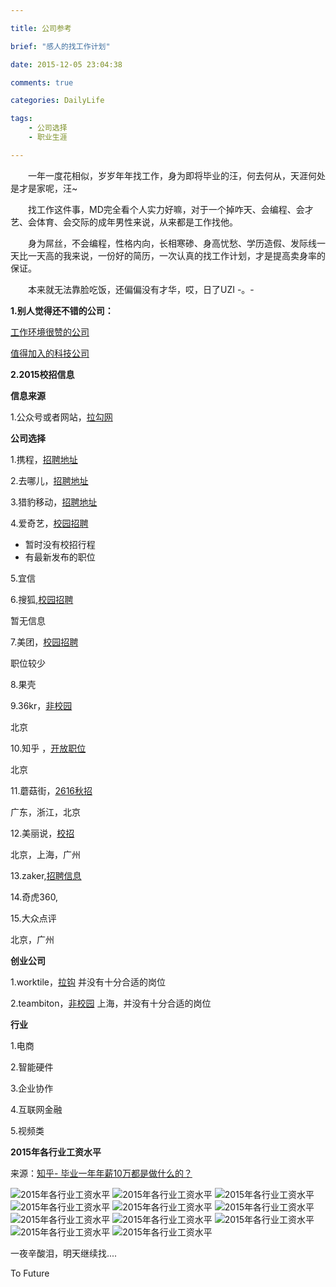```yaml
---

title: 公司参考

brief: "感人的找工作计划"

date: 2015-12-05 23:04:38

comments: true

categories: DailyLife

tags: 
	- 公司选择
	- 职业生涯

---
```



&emsp;&emsp;一年一度花相似，岁岁年年找工作，身为即将毕业的汪，何去何从，天涯何处是才是家呢，汪~ 

&emsp;&emsp;找工作这件事，MD完全看个人实力好嘛，对于一个掉咋天、会编程、会才艺、会体育、会交际的成年男性来说，从来都是工作找他。

&emsp;&emsp;身为屌丝，不会编程，性格内向，长相寒碜、身高忧愁、学历造假、发际线一天比一天高的我来说，一份好的简历，一次认真的找工作计划，才是提高卖身率的保证。

&emsp;&emsp;本来就无法靠脸吃饭，还偏偏没有才华，哎，日了UZI  -。-

<!--more-->


**1.别人觉得还不错的公司：**

[工作环境很赞的公司](http://www.zhihu.com/question/20215578)

[值得加入的科技公司](http://www.zhihu.com/question/27262301)

<!-- more -->

**2.2015校招信息**


**信息来源**

1.公众号或者网站，[拉勾网](http://www.lagou.com/?utm_source=AD__baidu_pinzhuan&utm_medium=sem&utm_campaign=SEM)


**公司选择**

1.携程，[招聘地址](http://recruitment.ctrip.com/details_all.html)


2.去哪儿，[招聘地址](http://campus.qunar.com/main.html)


3.猎豹移动，[招聘地址](http://www.ijinshan.com/campus_job/job_stroke.html)


4.爱奇艺，[校园招聘](http://zhaopin.iqiyi.com/)

- 暂时没有校招行程
- 有最新发布的职位

5.宜信


6.搜狐,[校园招聘](http://hr.sohu.com/wt/sohu/web/index/CompsohuRecruitCampus)

暂无信息


7.美团，[校园招聘](http://zhaopin.meituan.com/?mtt=1.index%2Ffloornew.0.0.idpjvd3z)

职位较少


8.果壳  

9.36kr，[非校园](http://36kr.com/pages/hire)

北京


10.知乎 ，[开放职位](http://www.zhihu.com/careers#positions)

北京

11.蘑菇街，[2616秋招](http://job.mogujie.com/campus2016)

广东，浙江，北京


12.美丽说，[校招](http://campus.meilishuo.com/jobs/campus_recruitment/)

北京，上海，广州


13.zaker,[招聘信息](http://www.myzaker.com/job.php?act=product)


14.奇虎360,[]()


15.大众点评

北京，广州

**创业公司**

1.worktile，[拉钩](http://www.lagou.com/gongsi/4410.html)
并没有十分合适的岗位

2.teambiton，[非校园](https://www.teambition.com/info/jobs)
上海，并没有十分合适的岗位

**行业**

1.电商

2.智能硬件

3.企业协作

4.互联网金融

5.视频类

**2015年各行业工资水平**

来源：[知乎- 毕业一年年薪10万都是做什么的？](http://www.zhihu.com/question/31408813)

![2015年各行业工资水平](http://maomaoliang.github.io/assets/blogImg/salary1.jpg)
![2015年各行业工资水平](http://maomaoliang.github.io/assets/blogImg/salary2.jpg)
![2015年各行业工资水平](http://maomaoliang.github.io/assets/blogImg/salary3.jpg)
![2015年各行业工资水平](http://maomaoliang.github.io/assets/blogImg/salary4.jpg)
![2015年各行业工资水平](http://maomaoliang.github.io/assets/blogImg/salary5.jpg)
![2015年各行业工资水平](http://maomaoliang.github.io/assets/blogImg/salary6.jpg)
![2015年各行业工资水平](http://maomaoliang.github.io/assets/blogImg/salary66.jpg)
![2015年各行业工资水平](http://maomaoliang.github.io/assets/blogImg/salary7.jpg)
![2015年各行业工资水平](http://maomaoliang.github.io/assets/blogImg/salary8.jpg)
![2015年各行业工资水平](http://maomaoliang.github.io/assets/blogImg/salary9.jpg)
![2015年各行业工资水平](http://maomaoliang.github.io/assets/blogImg/salary10.jpg)


一夜辛酸泪，明天继续找....

To Future









